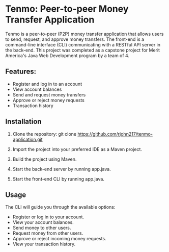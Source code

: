 # Tenmo: Peer-to-peer Money Transfer Application

Tenmo is a peer-to-peer (P2P) money transfer application that allows users to send, request, and approve money transfers. The front-end is a command-line interface (CLI) communicating with a RESTful API server in the back-end. This project was completed as a capstone project for Merit America's Java Web Development program by a team of 4.

## Features:
- Register and log in to an account
- View account balances
- Send and request money transfers
- Approve or reject money requests
- Transaction history


## Installation

1. Clone the repository:
git clone https://github.com/rjohn217/tenmo-application.git

2. Import the project into your preferred IDE as a Maven project.

3. Build the project using Maven.

4. Start the back-end server by running app.java.

5. Start the front-end CLI by running app.java.

## Usage
The CLI will guide you through the available options:

- Register or log in to your account.
- View your account balances.
- Send money to other users.
- Request money from other users.
- Approve or reject incoming money requests.
- View your transaction history.
